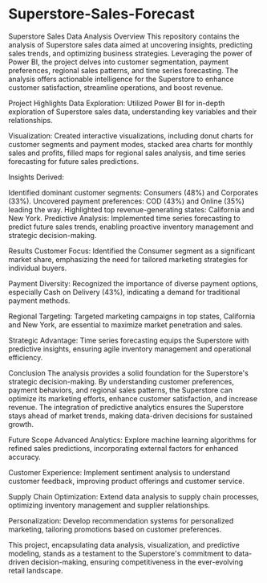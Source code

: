 # Superstore-Sales-Forecast

Superstore Sales Data Analysis
Overview
This repository contains the analysis of Superstore sales data aimed at uncovering insights, predicting sales trends, and optimizing business strategies. Leveraging the power of Power BI, the project delves into customer segmentation, payment preferences, regional sales patterns, and time series forecasting. The analysis offers actionable intelligence for the Superstore to enhance customer satisfaction, streamline operations, and boost revenue.

Project Highlights
Data Exploration: Utilized Power BI for in-depth exploration of Superstore sales data, understanding key variables and their relationships.

Visualization: Created interactive visualizations, including donut charts for customer segments and payment modes, stacked area charts for monthly sales and profits, filled maps for regional sales analysis, and time series forecasting for future sales predictions.

Insights Derived:

Identified dominant customer segments: Consumers (48%) and Corporates (33%).
Uncovered payment preferences: COD (43%) and Online (35%) leading the way.
Highlighted top revenue-generating states: California and New York.
Predictive Analysis: Implemented time series forecasting to predict future sales trends, enabling proactive inventory management and strategic decision-making.

Results
Customer Focus: Identified the Consumer segment as a significant market share, emphasizing the need for tailored marketing strategies for individual buyers.

Payment Diversity: Recognized the importance of diverse payment options, especially Cash on Delivery (43%), indicating a demand for traditional payment methods.

Regional Targeting: Targeted marketing campaigns in top states, California and New York, are essential to maximize market penetration and sales.

Strategic Advantage: Time series forecasting equips the Superstore with predictive insights, ensuring agile inventory management and operational efficiency.

Conclusion
The analysis provides a solid foundation for the Superstore's strategic decision-making. By understanding customer preferences, payment behaviors, and regional sales patterns, the Superstore can optimize its marketing efforts, enhance customer satisfaction, and increase revenue. The integration of predictive analytics ensures the Superstore stays ahead of market trends, making data-driven decisions for sustained growth.

Future Scope
Advanced Analytics: Explore machine learning algorithms for refined sales predictions, incorporating external factors for enhanced accuracy.

Customer Experience: Implement sentiment analysis to understand customer feedback, improving product offerings and customer service.

Supply Chain Optimization: Extend data analysis to supply chain processes, optimizing inventory management and supplier relationships.

Personalization: Develop recommendation systems for personalized marketing, tailoring promotions based on customer preferences.

This project, encapsulating data analysis, visualization, and predictive modeling, stands as a testament to the Superstore's commitment to data-driven decision-making, ensuring competitiveness in the ever-evolving retail landscape.

